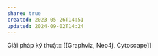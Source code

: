 ```yaml
---
share: true
created: 2023-05-26T14:51
updated: 2024-09-02T14:24
---
```

Giải pháp kỹ thuật:: [[Graphviz, Neo4j, Cytoscape]]